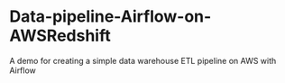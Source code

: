 # Data-pipeline-Airflow-on-AWSRedshift
A demo for creating a simple data warehouse ETL pipeline on AWS with Airflow
